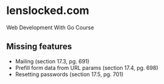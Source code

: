 # lenslocked.com
Web Development With Go Course

## Missing features
* Mailing (section 17.3, pg. 691)
* Prefill form data from URL params (section 17.4, pg. 698)
* Resetting passwords (section 17.5, pg. 701)
